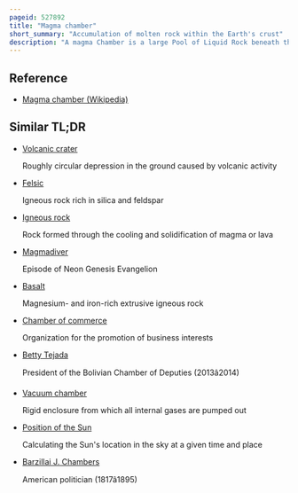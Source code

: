 ```yaml
---
pageid: 527892
title: "Magma chamber"
short_summary: "Accumulation of molten rock within the Earth's crust"
description: "A magma Chamber is a large Pool of Liquid Rock beneath the Surface of Earth. The Molten Rock or Magma in such a Chamber is less dense than the surrounding Country Rock this produces buoyant Forces that tend to drive the Magma Upward. If the Magma finds a Path to the Surface, then the Result will be a volcanic Eruption ; consequently, many Volcanoes are situated over Magma Chambers. These Chambers are hard to detect deep within the Earth, and therefore most of those known are close to the Surface, commonly between 1 Km and 10 Km down."
---
```


## Reference

- [Magma chamber (Wikipedia)](https://en.wikipedia.org/?curid=527892)

## Similar TL;DR

- [Volcanic crater](/tldr/en/volcanic-crater)

  Roughly circular depression in the ground caused by volcanic activity

- [Felsic](/tldr/en/felsic)

  Igneous rock rich in silica and feldspar

- [Igneous rock](/tldr/en/igneous-rock)

  Rock formed through the cooling and solidification of magma or lava

- [Magmadiver](/tldr/en/magmadiver)

  Episode of Neon Genesis Evangelion

- [Basalt](/tldr/en/basalt)

  Magnesium- and iron-rich extrusive igneous rock

- [Chamber of commerce](/tldr/en/chamber-of-commerce)

  Organization for the promotion of business interests

- [Betty Tejada](/tldr/en/betty-tejada)

  President of the Bolivian Chamber of Deputies (2013â2014)

- [Vacuum chamber](/tldr/en/vacuum-chamber)

  Rigid enclosure from which all internal gases are pumped out

- [Position of the Sun](/tldr/en/position-of-the-sun)

  Calculating the Sun's location in the sky at a given time and place

- [Barzillai J. Chambers](/tldr/en/barzillai-j-chambers)

  American politician (1817â1895)
